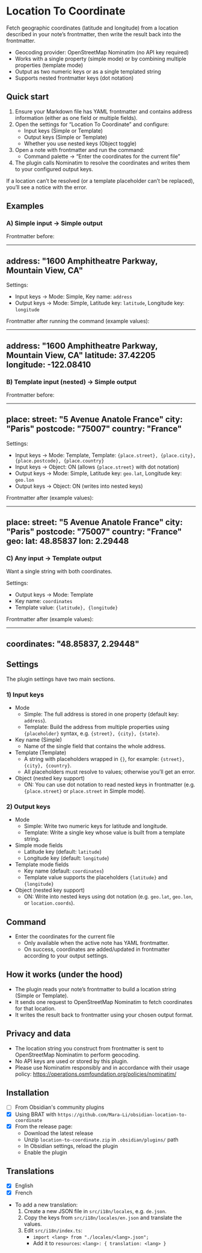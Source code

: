 # Location To Coordinate

Fetch geographic coordinates (latitude and longitude) from a location described in your note’s frontmatter, then write the result back into the frontmatter.

- Geocoding provider: OpenStreetMap Nominatim (no API key required)
- Works with a single property (simple mode) or by combining multiple properties (template mode)
- Output as two numeric keys or as a single templated string
- Supports nested frontmatter keys (dot notation)


## Quick start

1) Ensure your Markdown file has YAML frontmatter and contains address information (either as one field or multiple fields).
2) Open the settings for “Location To Coordinate” and configure:
   - Input keys (Simple or Template)
   - Output keys (Simple or Template)
   - Whether you use nested keys (Object toggle)
3) Open a note with frontmatter and run the command:
   - Command palette → “Enter the coordinates for the current file”
4) The plugin calls Nominatim to resolve the coordinates and writes them to your configured output keys.

If a location can’t be resolved (or a template placeholder can’t be replaced), you’ll see a notice with the error.


## Examples

### A) Simple input → Simple output
Frontmatter before:

---
address: "1600 Amphitheatre Parkway, Mountain View, CA"
---

Settings:
- Input keys → Mode: Simple, Key name: `address`
- Output keys → Mode: Simple, Latitude key: `latitude`, Longitude key: `longitude`

Frontmatter after running the command (example values):

---
address: "1600 Amphitheatre Parkway, Mountain View, CA"
latitude: 37.42205
longitude: -122.08410
---


### B) Template input (nested) → Simple output
Frontmatter before:

---
place:
  street: "5 Avenue Anatole France"
  city: "Paris"
  postcode: "75007"
  country: "France"
---

Settings:
- Input keys → Mode: Template, Template: `{place.street}, {place.city}, {place.postcode}, {place.country}`
- Input keys → Object: ON (allows `{place.street}` with dot notation)
- Output keys → Mode: Simple, Latitude key: `geo.lat`, Longitude key: `geo.lon`
- Output keys → Object: ON (writes into nested keys)

Frontmatter after (example values):

---
place:
  street: "5 Avenue Anatole France"
  city: "Paris"
  postcode: "75007"
  country: "France"
geo:
  lat: 48.85837
  lon: 2.29448
---


### C) Any input → Template output
Want a single string with both coordinates.

Settings:
- Output keys → Mode: Template
- Key name: `coordinates`
- Template value: `{latitude}, {longitude}`

Frontmatter after (example values):

---
coordinates: "48.85837, 2.29448"
---


## Settings

The plugin settings have two main sections.

### 1) Input keys
- Mode
  - Simple: The full address is stored in one property (default key: `address`).
  - Template: Build the address from multiple properties using `{placeholder}` syntax, e.g. `{street}, {city}, {state}`.
- Key name (Simple)
  - Name of the single field that contains the whole address.
- Template (Template)
  - A string with placeholders wrapped in `{}`, for example: `{street}, {city}, {country}`.
  - All placeholders must resolve to values; otherwise you’ll get an error.
- Object (nested key support)
  - ON: You can use dot notation to read nested keys in frontmatter (e.g. `{place.street}` or `place.street` in Simple mode).

### 2) Output keys
- Mode
  - Simple: Write two numeric keys for latitude and longitude.
  - Template: Write a single key whose value is built from a template string.
- Simple mode fields
  - Latitude key (default: `latitude`)
  - Longitude key (default: `longitude`)
- Template mode fields
  - Key name (default: `coordinates`)
  - Template value supports the placeholders `{latitude}` and `{longitude}`
- Object (nested key support)
  - ON: Write into nested keys using dot notation (e.g. `geo.lat`, `geo.lon`, or `location.coords`).


## Command
- Enter the coordinates for the current file
  - Only available when the active note has YAML frontmatter.
  - On success, coordinates are added/updated in frontmatter according to your output settings.

## How it works (under the hood)
- The plugin reads your note’s frontmatter to build a location string (Simple or Template).
- It sends one request to OpenStreetMap Nominatim to fetch coordinates for that location.
- It writes the result back to frontmatter using your chosen output format.


## Privacy and data
- The location string you construct from frontmatter is sent to OpenStreetMap Nominatim to perform geocoding.
- No API keys are used or stored by this plugin.
- Please use Nominatim responsibly and in accordance with their usage policy: https://operations.osmfoundation.org/policies/nominatim/

## Installation

- [ ] From Obsidian's community plugins
- [x] Using BRAT with `https://github.com/Mara-Li/obsidian-location-to-coordinate`
- [x] From the release page: 
    - Download the latest release
    - Unzip `location-to-coordinate.zip` in `.obsidian/plugins/` path
    - In Obsidian settings, reload the plugin
    - Enable the plugin

## Translations
- [x] English
- [x] French
- To add a new translation:
  1. Create a new JSON file in `src/i18n/locales`, e.g. `de.json`.
  2. Copy the keys from `src/i18n/locales/en.json` and translate the values.
  3. Edit `src/i18n/index.ts`:
     - `import <lang> from "./locales/<lang>.json";`
     - Add it to `resources`: `<lang>: { translation: <lang> }`
